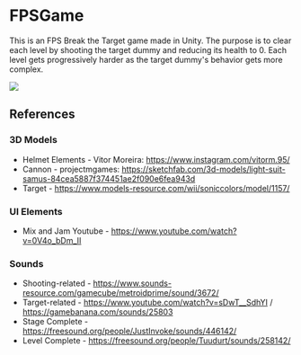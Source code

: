# FPSGame
This is an FPS Break the Target game made in Unity. The purpose is to clear each level by shooting the target dummy and reducing its health to 0. Each level gets progressively harder as the target dummy's behavior gets more complex.

![](FPSDemo.gif)

<h2>References</h2>
<h3>3D Models</h3>

* Helmet Elements - Vitor Moreira: https://www.instagram.com/vitorm.95/
* Cannon - projectmgames: https://sketchfab.com/3d-models/light-suit-samus-84cea5887f374451ae2f090e6fea943d
* Target - https://www.models-resource.com/wii/soniccolors/model/1157/

<h3>UI Elements</h3>

* Mix and Jam Youtube - https://www.youtube.com/watch?v=0V4o_bDm_II

<h3>Sounds</h3>

* Shooting-related - https://www.sounds-resource.com/gamecube/metroidprime/sound/3672/
* Target-related - https://www.youtube.com/watch?v=sDwT__SdhYI / https://gamebanana.com/sounds/25803
* Stage Complete - https://freesound.org/people/JustInvoke/sounds/446142/
* Level Complete - https://freesound.org/people/Tuudurt/sounds/258142/
